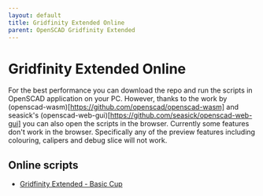```yaml
---
layout: default
title: Gridfinity Extended Online
parent: OpenSCAD Gridfinity Extended
---
```


# Gridfinity Extended Online

For the best performance you can download the repo and run the scripts in OpenSCAD application on your PC. However, thanks to the work by (openscad-wasm)[https://github.com/openscad/openscad-wasm] and seasick's (openscad-web-gui)[https://github.com/seasick/openscad-web-gui] you can also open the scripts in the browser.
Currently some features don't work in the browser. Specifically any of the preview features including colouring, calipers and debug slice will not work.

## Online scripts
 - [Gridfinity Extended - Basic Cup](https://seasick.github.io/openscad-web-gui/?https%3A%2F%2Fraw.githubusercontent.com%2Fostat%2Fgridfinity_extended_openscad%2Fmain%2Fcombined%2Fgridfinity_basic_cup.scad)